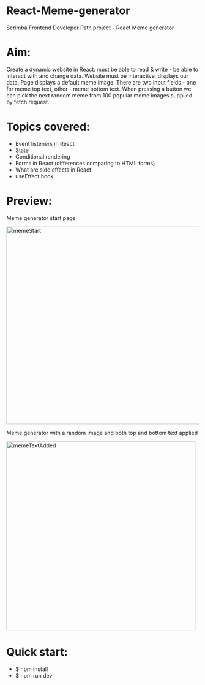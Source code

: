 # React-Meme-generator
Scrimba Frontend Developer Path project - React Meme generator

# Aim:
Create a dynamic website in React: must be able to read & write - be able to interact with and change data. Website must be interactive, displays our data.
Page displays a default meme image. There are two input fields - one for meme top text, other - meme bottom text. 
When pressing a button we can pick the next random meme from 100 popular meme images supplied by fetch request.

# Topics covered:
- Event listeners in React
- State
- Conditional rendering
- Forms in React (differences comparing to HTML forms)
- What are side effects in React
- useEffect hook

# Preview:

Meme generator start page

<img width="516" alt="memeStart" src="https://github.com/aggie-l/React-Meme-generator/assets/142058426/5f5903ad-b1e9-4437-b63b-8e77cfe755ad">


Meme generator with a random image and both top and bottom text applied

<img width="494" alt="memeTextAdded" src="https://github.com/aggie-l/React-Meme-generator/assets/142058426/23c90436-e58b-435c-8576-52b4d5f3cf2e">


# Quick start:
- $ npm install
- $ npm run dev
